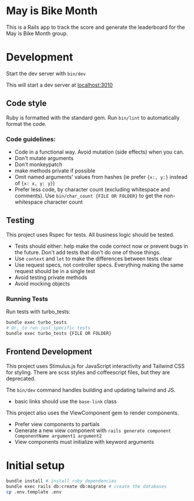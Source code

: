 # May is Bike Month

This is a Rails app to track the score and generate the leaderboard for the May is Bike Month group.

# Development

Start the dev server with `bin/dev`

This will start a dev server at [localhost:3010](http://localhost:3010)

## Code style

Ruby is formatted with the standard gem. Run `bin/lint` to automatically format the code.

### Code guidelines:

- Code in a functional way. Avoid mutation (side effects) when you can.
- Don't mutate arguments
- Don't monkeypatch
- make methods private if possible
- Omit named arguments' values from hashes (ie prefer `{x:, y:}` instead of `{x: x, y: y}`)
- Prefer less code, by character count (excluding whitespace and comments). Use `bin/char_count {FILE OR FOLDER}` to get the non-whitespace character count

## Testing

This project uses Rspec for tests. All business logic should be tested.

- Tests should either: help make the code correct now or prevent bugs in the future. Don't add tests that don't do one of those things.
- Use `context` and `let` to make the differences between tests clear
- Use request specs, not controller specs. Everything making the same request should be in a single test
- Avoid testing private methods
- Avoid mocking objects

### Running Tests

Run tests with turbo_tests:

```bash
bundle exec turbo_tests
# Or, to run just specific tests
bundle exec turbo_tests {FILE OR FOLDER}
```

## Frontend Development

This project uses Stimulus.js for JavaScript interactivity and Tailwind CSS for styling. There are scss styles and coffeescript files, but they are deprecated.

The `bin/dev` command handles building and updating tailwind and JS.

- basic links should use the `base-link` class

This project also uses the ViewComponent gem to render components.

- Prefer view components to partials
- Generate a new view component with `rails generate component ComponentName argument1 argument2`
- View components must initialize with keyword arguments

# Initial setup

```bash
bundle install # install ruby dependencies
bundle exec rails db:create db:migrate # create the databases
cp .env.template .env
```
